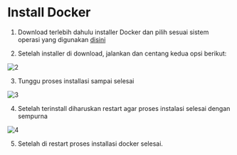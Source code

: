 # Install Docker

1. Download terlebih dahulu installer Docker dan pilih sesuai sistem operasi yang digunakan [disini](https://docs.docker.com/get-docker/)

2. Setelah installer di download, jalankan dan centang kedua opsi berikut:

![2](https://github.com/febbyprasetyo/tekn-cloud-computing/assets/122883189/0058f7c3-ffc0-4e8c-a358-0b4bf3370fea)

3. Tunggu proses installasi sampai selesai

![3](https://github.com/febbyprasetyo/tekn-cloud-computing/assets/122883189/565b22d7-32ff-47b9-a4fb-0888e7c586cf)

4. Setelah terinstall diharuskan restart agar proses instalasi selesai dengan sempurna

![4](https://github.com/febbyprasetyo/tekn-cloud-computing/assets/122883189/dfd66e4f-7a07-4003-813c-dda204ea0ace)

5. Setelah di restart proses installasi docker selesai.